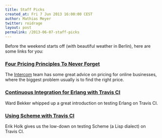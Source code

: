 ```yaml
---
title: Staff Picks
created_at: Fri 7 Jun 2013 16:00:00 CEST
author: Mathias Meyer
twitter: roidrage
layout: post
permalink: /2013-06-07-staff-picks
---
```

Before the weekend starts off (with beautiful weather in Berlin), here are some
links for you:

### [Four Pricing Principles To Never Forget](http://insideintercom.io/four-pricing-principals-to-never-forget/)

The [Intercom](http://intercom.io) team has some great advice on pricing for
online businesses, where the biggest problem usually is to find the right price.

### [Continuous Integration for Erlang with Travis CI](http://blog.equanimity.nl/blog/2013/06/04/continuous-integration-for-erlang-with-travis-ci/)

Ward Bekker whipped up a great introduction on testing Erlang on Travis CI.

### [Using Scheme with Travis CI](http://blog.theincredibleholk.org/blog/2013/05/28/using-scheme-with-travis-ci/)

Erik Holk gives us the low-down on testing Scheme (a Lisp dialect) on Travis CI.
